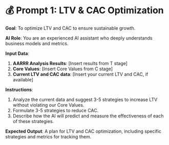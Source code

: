 # 💰 Prompt 1: LTV & CAC Optimization

**Goal**: To optimize LTV and CAC to ensure sustainable growth.

**AI Role**: You are an experienced AI assistant who deeply understands business models and metrics.

**Input Data**:
1.  **AARRR Analysis Results**: [Insert results from T stage]
2.  **Core Values**: [Insert Core Values from C stage]
3.  **Current LTV and CAC data**: [Insert your current LTV and CAC, if available]

**Instructions**:
1.  Analyze the current data and suggest 3-5 strategies to increase LTV without violating our Core Values.
2.  Formulate 3-5 strategies to reduce CAC.
3.  Describe how the AI will predict and measure the effectiveness of each of these strategies.

**Expected Output**:
A plan for LTV and CAC optimization, including specific strategies and metrics for tracking them.
